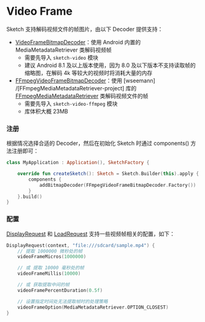 # Video Frame

Sketch 支持解码视频文件的帧图片，由以下 Decoder 提供支持：

* [VideoFrameBitmapDecoder]：使用 Android 内置的 MediaMetadataRetriever 类解码视频帧
    * 需要先导入 `sketch-video` 模块
    * 建议 Android 8.1 及以上版本使用，因为 8.0 及以下版本不支持读取帧的缩略图，在解码 4k 等较大的视频时将消耗大量的内存
* [FFmpegVideoFrameBitmapDecoder]：使用 [wseemann]
  /[FFmpegMediaMetadataRetriever-project] 库的 [FFmpegMediaMetadataRetriever] 类解码视频文件的帧
    * 需要先导入 `sketch-video-ffmpeg` 模块
    * 库体积大概 23MB

### 注册

根据情况选择合适的 Decoder，然后在初始化 Sketch 时通过 components() 方法注册即可：

```kotlin
class MyApplication : Application(), SketchFactory {

    override fun createSketch(): Sketch = Sketch.Builder(this).apply {
        components {
            addBitmapDecoder(FFmpegVideoFrameBitmapDecoder.Factory())
        }
    }.build()
}
```

### 配置

[DisplayRequest] 和 [LoadRequest] 支持一些视频帧相关的配置，如下：

```kotlin
DisplayRequest(context, "file:///sdcard/sample.mp4") {
    // 提取 1000000 微秒处的帧
    videoFrameMicros(1000000)

    // 或 提取 10000 毫秒处的帧
    videoFrameMillis(10000)

    // 或 获取提取中间的帧
    videoFramePercentDuration(0.5f)

    // 设置指定时间处无法提取帧时的处理策略
    videoFrameOption(MediaMetadataRetriever.OPTION_CLOSEST)
}
```

[FFmpegMediaMetadataRetriever]: https://github.com/wseemann/FFmpegMediaMetadataRetriever

[VideoFrameBitmapDecoder]: ../../sketch-video/src/main/java/com/github/panpf/sketch/decode/VideoFrameBitmapDecoder.kt

[FFmpegVideoFrameBitmapDecoder]: ../../sketch-video-ffmpeg/src/main/java/com/github/panpf/sketch/decode/FFmpegVideoFrameBitmapDecoder.kt

[DisplayRequest]: ../../sketch/src/main/java/com/github/panpf/sketch/request/DisplayRequest.kt

[LoadRequest]: ../../sketch/src/main/java/com/github/panpf/sketch/request/LoadRequest.kt
